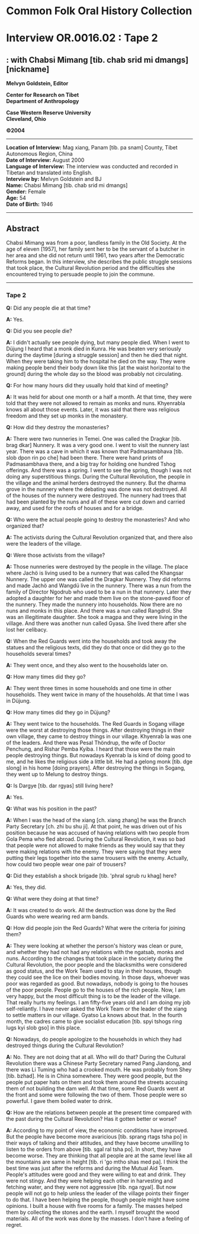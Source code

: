 # Common Folk Oral History Collection  
# Interview OR.0016.02 : Tape 2  
##  : with Chabsi Mimang [tib. chab srid mi dmangs] [nickname]  


**Melvyn Goldstein, Editor**  

**Center for Research on Tibet**  
**Department of Anthropology**  

**Case Western Reserve University**  
**Cleveland, Ohio**  

**©2004**  

---  
**Location of Interview:** Mag xiang, Panam [tib. pa snam] County, Tibet Autonomous
						Region, China  
**Date of Interview:** August 2000  
**Language of Interview:** The interview was conducted and recorded in Tibetan and translated into English.  
**Interview by:** Melvyn Goldstein and BJ  
**Name:** Chabsi Mimang [tib. chab srid mi dmangs]  
**Gender:** Female  
**Age:** 54  
**Date of Birth:** 1946  

---  
## Abstract  

Chabsi Mimang was from a poor, landless family in the Old Society. At the age of eleven [1957], her family sent her to be the servant of a butcher in her area and she did not return until 1961, two years after the Democratic Reforms began. In this interview, she describes the public struggle sessions that took place, the Cultural Revolution period and the difficulties she encountered trying to persuade people to join the commune. 
  
---
### Tape 2  
**Q:**  Did any people die at that time?   

**A:**  Yes.   

**Q:**  Did you see people die?   

**A:**  I didn't actually see people dying, but many people died. When I went to Düjung I heard that a monk died in Kunra. He was beaten very seriously during the daytime [during a struggle session] and then he died that night. When they were taking him to the hospital he died on the way. They were making people bend their body down like this [at the waist horizontal to the ground] during the whole day so the blood was probably not circulating.   

**Q:**  For how many hours did they usually hold that kind of meeting?  

**A:**  It was held for about one month or a half a month. At that time, they were told that they were not allowed to remain as monks and nuns. Khyenrabla  knows all about those events. Later, it was said that there was religious freedom and they set up monks in the monastery.   

**Q:**  How did they destroy the monasteries?   

**A:**  There were two nunneries in Temei. One was called the Dragkar [tib. brag dkar] Nunnery. It was a very good one. I went to visit the nunnery last year. There was a cave in which it was known that Padmasambhava [tib. slob dpon rin po che] had been there. There were hand prints of Padmasambhava there, and a big tray for holding one hundred Tshog offerings. And there was a spring. I went to see the spring, though I was not doing any superstitious things. During the Cultural Revolution, the people in the village and the animal herders destroyed the nunnery. But the dharma grove in the nunnery where the debating was done was not destroyed. All of the houses of the nunnery were destroyed. The nunnery had trees that had been planted by the nuns and all of these were cut down and carried away, and used for the roofs of houses and for a bridge.   

**Q:**  Who were the actual people going to destroy the monasteries? And who organized that?   

**A:**  The activists during the Cultural Revolution organized that, and there also were the leaders of the village.   

**Q:**  Were those activists from the village?   

**A:**  Those nunneries were destroyed by the people in the village. The place where Jachö is living used to be a nunnery that was called the Khangsar Nunnery. The upper one was called the Dragkar Nunnery. They did reforms and made Jachö and Wangdü live in the nunnery. There was a nun from the family of Director Ngodrub who used to be a nun in that nunnery. Later they adopted a daughter for her and made them live on the stone-paved floor of the nunnery. They made the nunnery into households. Now there are no nuns and monks in this place. And there was a nun called Rangdrol. She was an illegitimate daughter. She took a magpa and they were living in the village. And there was another nun called Gyasa. She lived there after she lost her celibacy.   

**Q:**  When the Red Guards went into the households and took away the statues and the religious texts, did they do that once or did they go to the households several times?   

**A:**  They went once, and they also went to the households later on.   

**Q:**  How many times did they go?   

**A:**  They went three times in some households and one time in other households. They went twice in many of the households. At that time I was in Düjung.   

**Q:**  How many times did they go in Düjung?   

**A:**  They went twice to the households. The Red Guards in Sogang village were the worst at destroying those things. After destroying things in their own village, they came to destroy things in our village. Khyenrab la was one of the leaders. And there was Pesal Thöndrup, the wife of Doctor Penchung, and Rishar Pemba Kyiba. I heard that those were the main people destroying things. But nowadays Kyenrab la is kind of doing good to me, and he likes the religious side a little bit. He had a gelong monk [tib. dge slong] in his home [doing prayers]. After destroying the things in Sogang, they went up to Melung to destroy things.   

**Q:**  Is Dargye [tib. dar rgyas] still living here?   

**A:**  Yes.   

**Q:**  What was his position in the past?   

**A:**  When I was the head of the xiang [ch. xiang zhang] he was the Branch Party Secretary [ch. zhi bu shu ji]. At that point, he was driven out of his position because he was accused of having relations with two people from Gola Pema who fled abroad. During the Cultural Revolution, it was so bad that people were not allowed to make friends as they would say that they were making relations with the enemy. They were saying that they were putting their legs together into the same trousers with the enemy. Actually, how could two people wear one pair of trousers?   

**Q:**  Did they establish a shock brigade [tib. 'phral sgrub ru khag] here?   

**A:**  Yes, they did.   

**Q:**  What were they doing at that time?   

**A:**  It was created to do work. All the destruction was done by the Red Guards who were wearing red arm bands.   

**Q:**  How did people join the Red Guards? What were the criteria for joining them?   

**A:**  They were looking at whether the person's history was clean or pure, and whether they had not had any relations with the ngatsab, monks and nuns. According to the changes that took place in the society during the Cultural Revolution, the poor people and the blacksmiths were considered as good status, and the Work Team used to stay in their houses, though they could see the lice on their bodies moving. In those days, whoever was poor was regarded as good. But nowadays, nobody is going to the houses of the poor people. People go to the houses of the rich people. Now, I am very happy, but the most difficult thing is to be the leader of the village. That really hurts my feelings. I am fifty-five years old and I am doing my job self-reliantly. I have never asked the Work Team or the leader of the xiang to settle matters in our village. Gyatso La knows about that. In the fourth month, the cadres came to give socialist education [tib. spyi tshogs ring lugs kyi slob gso] in this place.   

**Q:**  Nowadays, do people apologize to the households in which they had destroyed things during the Cultural Revolution?   

**A:**  No. They are not doing that at all. Who will do that? During the Cultural Revolution there was a Chinese Party Secretary named Pang Jiandong, and there was Li Tuming who had a crooked mouth. He was probably from Shey [tib. bzhad]. He is in China somewhere. They were good people, but the people put paper hats on them and took them around the streets accusing them of not building the dam well. At that time, some Red Guards went at the front and some were following the two of them. Those people were so powerful. I gave them boiled water to drink.   

**Q:**  How are the relations between people at the present time compared with the past during the Cultural Revolution? Has it gotten better or worse?   

**A:**  According to my point of view, the economic conditions have improved. But the people have become more avaricious [tib. sprang rtags tsha po] in their ways of talking and their attitudes, and they have become unwilling to listen to the orders from above [tib. sgal ral tsha po]. In short, they have become worse. They are thinking that all people are at the same level like all the mountains are same in height [tib. ri 'go mtho shas med pa]. I think the best time was just after the reforms and during the Mutual Aid Team. People's attitudes were good and they were willing to eat and drink. They were not stingy. And they were helping each other in harvesting and fetching water, and they were not aggressive [tib. nga rgyal]. But now people will not go to help unless the leader of the village points their finger to do that. I have been helping the people, though people might have some opinions. I built a house with five rooms for a family. The masses helped them by collecting the stones and the earth. I myself brought the wood materials. All of the work was done by the masses. I don't have a feeling of regret.   

